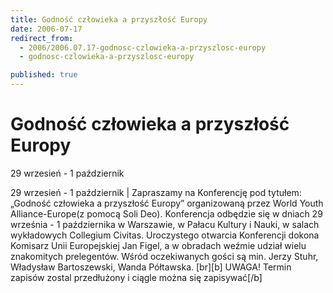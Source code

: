 ```yaml
---
title: Godność człowieka a przyszłość Europy
date: 2006-07-17
redirect_from: 
  - 2006/2006.07.17-godnosc-czlowieka-a-przyszlosc-europy
  - godnosc-czlowieka-a-przyszlosc-europy

published: true
---
```




# Godność człowieka a przyszłość Europy

<time>29  wrzesień - 1 październik</time>

29  wrzesień - 1 październik | Zapraszamy na Konferencję pod tytułem: &#8222;Godność człowieka a przyszłość Europy&#8221; organizowaną przez World Youth Alliance-Europe(z pomocą Soli Deo). Konferencja odbędzie się w dniach 29 września - 1 października w Warszawie, w Pałacu Kultury i Nauki, w salach wykładowych Collegium Civitas. Uroczystego otwarcia Konferencji dokona Komisarz Unii Europejskiej Jan Figel, a w obradach weźmie udział wielu znakomitych prelegentów. Wśród oczekiwanych gości są min. Jerzy Stuhr, Władysław Bartoszewski, Wanda Półtawska. [br][b] UWAGA! Termin zapisów zostal przedłużony i ciągle można się zapisywać[/b]

<!--CONTENT FROM OLD SERVER (jos before 2013): 29  wrzesień - 1 październik | Zapraszamy na Konferencję pod tytułem: &#8222;Godność człowieka a przyszłość Europy&#8221; organizowaną przez World Youth Alliance-Europe(z pomocą Soli Deo). Konferencja odbędzie się w dniach 29 września - 1 października w Warszawie, w Pałacu Kultury i Nauki, w salach wykładowych Collegium Civitas. Uroczystego otwarcia Konferencji dokona Komisarz Unii Europejskiej Jan Figel, a w obradach weźmie udział wielu znakomitych prelegentów. Wśród oczekiwanych gości są min. Jerzy Stuhr, Władysław Bartoszewski, Wanda Półtawska. [br][b] UWAGA! Termin zapisów zostal przedłużony i ciągle można się zapisywać[/b] 
-->

<!--{{json:{"created_date":"2006-07-17 20:06:11","publish_down":"0000-00-00 00:00:00","id":"372"}}}-->